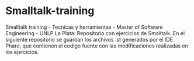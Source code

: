 # Smalltalk-training
Smalltalk training - Tecnicas y herramientas - Master of Software Engineering - UNLP La Plata:
Repositorio con ejercicios de Smalltalk.
En el siguiente repositorio se guardan los archivos .st generados por el IDE Pharo, que contienen el codigo fuente con las modificaciones realizadas en los ejercicios.

